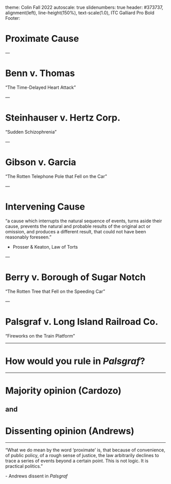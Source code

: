 theme: Colin Fall 2022
autoscale: true
slidenumbers: true
header: #373737, alignment(left), line-height(150%), text-scale(1.0), ITC Galliard Pro Bold
Footer:

# Proximate Cause

—

# Benn v. Thomas

“The Time-Delayed Heart Attack”

—

# Steinhauser v. Hertz Corp.
“Sudden Schizophrenia”

—

# Gibson v. Garcia

“The Rotten Telephone Pole that Fell on the Car”

—

# Intervening Cause 
“a cause which interrupts the natural sequence of events, turns aside their cause, prevents the natural and probable results of the original act or omission, and produces a different result, that could not have been reasonably foreseen.”
- Prosser & Keaton, Law of Torts

—

# Berry v. Borough of Sugar Notch
“The Rotten Tree that Fell on the Speeding Car”

—

# Palsgraf v. Long Island Railroad Co.
“Fireworks on the Train Platform”

---


# How would you rule in _Palsgraf_?

---

# Majority opinion (Cardozo)
## and
# Dissenting opinion (Andrews)

---

“What we do mean by the word ‘proximate’ is, that because of convenience, of public policy, of a rough sense of justice, the law arbitrarily declines to trace a series of events beyond a certain point. This is not logic. It is practical politics.”

\- Andrews dissent in _Palsgraf_

